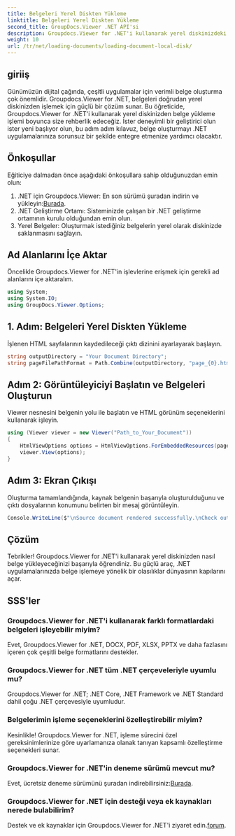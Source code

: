 ```yaml
---
title: Belgeleri Yerel Diskten Yükleme
linktitle: Belgeleri Yerel Diskten Yükleme
second_title: GroupDocs.Viewer .NET API'si
description: Groupdocs.Viewer for .NET'i kullanarak yerel diskinizdeki belgeleri sorunsuz bir şekilde nasıl oluşturacağınızı öğrenin. .NET uygulamalarınızı verimli belgelerle geliştirin.
weight: 10
url: /tr/net/loading-documents/loading-document-local-disk/
---
```

## giriiş
Günümüzün dijital çağında, çeşitli uygulamalar için verimli belge oluşturma çok önemlidir. Groupdocs.Viewer for .NET, belgeleri doğrudan yerel diskinizden işlemek için güçlü bir çözüm sunar. Bu öğreticide, Groupdocs.Viewer for .NET'i kullanarak yerel diskinizden belge yükleme işlemi boyunca size rehberlik edeceğiz. İster deneyimli bir geliştirici olun ister yeni başlıyor olun, bu adım adım kılavuz, belge oluşturmayı .NET uygulamalarınıza sorunsuz bir şekilde entegre etmenize yardımcı olacaktır.
## Önkoşullar
Eğiticiye dalmadan önce aşağıdaki önkoşullara sahip olduğunuzdan emin olun:
1.  .NET için Groupdocs.Viewer: En son sürümü şuradan indirin ve yükleyin:[Burada](https://releases.groupdocs.com/viewer/net/).
2. .NET Geliştirme Ortamı: Sisteminizde çalışan bir .NET geliştirme ortamının kurulu olduğundan emin olun.
3. Yerel Belgeler: Oluşturmak istediğiniz belgelerin yerel olarak diskinizde saklanmasını sağlayın.

## Ad Alanlarını İçe Aktar
Öncelikle Groupdocs.Viewer for .NET'in işlevlerine erişmek için gerekli ad alanlarını içe aktaralım.
```csharp
using System;
using System.IO;
using GroupDocs.Viewer.Options;
```
## 1. Adım: Belgeleri Yerel Diskten Yükleme
İşlenen HTML sayfalarının kaydedileceği çıktı dizinini ayarlayarak başlayın.
```csharp
string outputDirectory = "Your Document Directory";
string pageFilePathFormat = Path.Combine(outputDirectory, "page_{0}.html");
```
## Adım 2: Görüntüleyiciyi Başlatın ve Belgeleri Oluşturun
Viewer nesnesini belgenin yolu ile başlatın ve HTML görünüm seçeneklerini kullanarak işleyin.
```csharp
using (Viewer viewer = new Viewer("Path_to_Your_Document"))
{
    HtmlViewOptions options = HtmlViewOptions.ForEmbeddedResources(pageFilePathFormat);
    viewer.View(options);
}
```
## Adım 3: Ekran Çıkışı
Oluşturma tamamlandığında, kaynak belgenin başarıyla oluşturulduğunu ve çıktı dosyalarının konumunu belirten bir mesaj görüntüleyin.
```csharp
Console.WriteLine($"\nSource document rendered successfully.\nCheck output in {outputDirectory}.");
```

## Çözüm
Tebrikler! Groupdocs.Viewer for .NET'i kullanarak yerel diskinizden nasıl belge yükleyeceğinizi başarıyla öğrendiniz. Bu güçlü araç, .NET uygulamalarınızda belge işlemeye yönelik bir olasılıklar dünyasının kapılarını açar.
## SSS'ler
### Groupdocs.Viewer for .NET'i kullanarak farklı formatlardaki belgeleri işleyebilir miyim?
Evet, Groupdocs.Viewer for .NET, DOCX, PDF, XLSX, PPTX ve daha fazlasını içeren çok çeşitli belge formatlarını destekler.
### Groupdocs.Viewer for .NET tüm .NET çerçeveleriyle uyumlu mu?
Groupdocs.Viewer for .NET; .NET Core, .NET Framework ve .NET Standard dahil çoğu .NET çerçevesiyle uyumludur.
### Belgelerimin işleme seçeneklerini özelleştirebilir miyim?
Kesinlikle! Groupdocs.Viewer for .NET, işleme sürecini özel gereksinimlerinize göre uyarlamanıza olanak tanıyan kapsamlı özelleştirme seçenekleri sunar.
### Groupdocs.Viewer for .NET'in deneme sürümü mevcut mu?
Evet, ücretsiz deneme sürümünü şuradan indirebilirsiniz:[Burada](https://releases.groupdocs.com/).
### Groupdocs.Viewer for .NET için desteği veya ek kaynakları nerede bulabilirim?
 Destek ve ek kaynaklar için Groupdocs.Viewer for .NET'i ziyaret edin.[forum](https://forum.groupdocs.com/c/viewer/9).